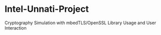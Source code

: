 # Intel-Unnati-Project
Cryptography Simulation with mbedTLS/OpenSSL Library Usage and User Interaction
